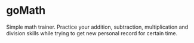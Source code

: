 # goMath

Simple math trainer. Practice your addition, subtraction, multiplication and division skills while trying to get new personal record for certain time.

